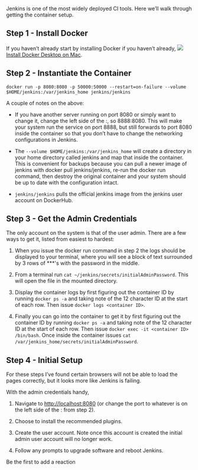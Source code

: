Jenkins is one of the most widely deployed CI tools. Here we’ll walk through getting the container setup.

## Step 1 - Install Docker

If you haven’t already start by installing Docker if you haven’t already, [![](Jenkins%20Container%20-%20Stephen%20Perciballi%20-%20Confluence/docs@2x.ico)Install Docker Desktop on Mac](https://docs.docker.com/desktop/install/mac-install/).

## Step 2 - Instantiate the Container

`docker run -p 8080:8080 -p 50000:50000 --restart=on-failure --volume $HOME/jenkins:/var/jenkins_home jenkins/jenkins`

A couple of notes on the above:

-   If you have another server running on port 8080 or simply want to change it, change the left side of the :, so 8888:8080. This will make your system run the service on port 8888, but still forwards to port 8080 inside the container so that you don’t have to change the networking configurations in Jenkins.
    
-   The `--volume $HOME/jenkins:/var/jenkins_home` will create a directory in your home directory called jenkins and map that inside the container. This is convenient for backups because you can pull a newer image of jenkins with docker pull jenkins/jenkins, re-run the docker run command, then destroy the original container and your system should be up to date with the configuration intact.
    
-   `jenkins/jenkins` pulls the official jenkins image from the jenkins user account on DockerHub.
    

## Step 3 - Get the Admin Credentials

The only account on the system is that of the user admin. There are a few ways to get it, listed from easiest to hardest:

1.  When you issue the docker run command in step 2 the logs should be displayed to your terminal, where you will see a block of text surrounded by 3 rows of \*\*\*'s with the password in the middle.
    
2.  From a terminal run `cat ~/jenkins/secrets/initialAdminPassword`. This will open the file in the mounted directory.
    
3.  Display the container logs by first figuring out the container ID by running `docker ps -a` and taking note of the 12 character ID at the start of each row. Then issue `docker logs <container ID>`.
    
4.  Finally you can go into the container to get it by first figuring out the container ID by running `docker ps -a` and taking note of the 12 character ID at the start of each row. Then issue `docker exec -it <container ID> /bin/bash`. Once inside the container issues `cat /var/jenkins_home/secrets/initialAdminPassword`.
    

## Step 4 - Initial Setup

For these steps I’ve found certain browsers will not be able to load the pages correctly, but it looks more like Jenkins is failing.

With the admin credentials handy,

1.  Navigate to [http://localhost:8080](http://localhost:8080/ "http://localhost:8080") (or change the port to whatever is on the left side of the : from step 2).
    
2.  Choose to install the recommended plugins.
    
3.  Create the user account. Note once this account is created the initial admin user account will no longer work.
    
4.  Follow any prompts to upgrade software and reboot Jenkins.
    

Be the first to add a reaction